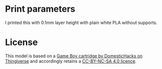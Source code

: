 # Print parameters
I printed this with 0.1mm layer height with plain white PLA without supports.

# License
This model is based on a [Game Boy cartridge by DomesticHacks on Thingiverse](https://www.thingiverse.com/thing:107841) and accordingly retains a [CC-BY-NC-SA 4.0 licence](https://creativecommons.org/licenses/by-nc-sa/4.0/).
